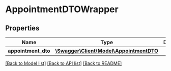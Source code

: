 # AppointmentDTOWrapper

## Properties
Name | Type | Description | Notes
------------ | ------------- | ------------- | -------------
**appointment_dto** | [**\Swagger\Client\Model\AppointmentDTO**](AppointmentDTO.md) |  | [optional] 

[[Back to Model list]](../../README.md#documentation-for-models) [[Back to API list]](../../README.md#documentation-for-api-endpoints) [[Back to README]](../../README.md)

